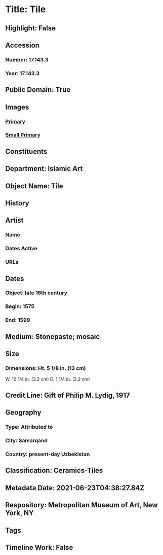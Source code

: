 # Title: Tile
## Highlight: False
## Accession
### Number: 17.143.3
### Year: 17.143.3
## Public Domain: True
## Images
### [Primary](https://images.metmuseum.org/CRDImages/is/original/sf17-143-3.jpg)
### [Small Primary](https://images.metmuseum.org/CRDImages/is/web-large/sf17-143-3.jpg)
## Constituents
## Department: Islamic Art
## Object Name: Tile
## History
## Artist
### Name
### Dates Active
### URLs
## Dates
### Object: late 16th century
### Begin: 1575
### End: 1599
## Medium: Stonepaste; mosaic
## Size
### Dimensions: Ht. 5 1/8 in. (13 cm)
W. 10 1/4 in. (3.2 cm)
D. 1 1/4 in. (3.2 cm)
## Credit Line: Gift of Philip M. Lydig, 1917
## Geography
### Type: Attributed to
### City: Samarqand
### Country: present-day Uzbekistan
## Classification: Ceramics-Tiles
## Metadata Date: 2021-06-23T04:38:27.84Z
## Respository: Metropolitan Museum of Art, New York, NY
## Tags
## Timeline Work: False